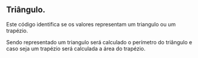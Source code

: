 ## Triângulo.

Este código identifica se os valores representam um triangulo ou um trapézio.

Sendo representado um triangulo será calculado o perímetro do triângulo e caso seja um trapézio será calculada a área do trapézio.

